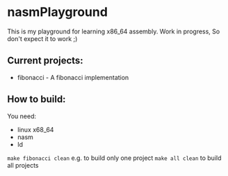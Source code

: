 # nasmPlayground

This is my playground for learning x86_64 assembly. Work in progress, So don't expect it to work ;)

## Current projects:
* fibonacci - A fibonacci implementation

## How to build:
You need:
*  linux x68_64
*  nasm
*  ld 

`make fibonacci clean` e.g. to build only one project
`make all clean` to build all projects
